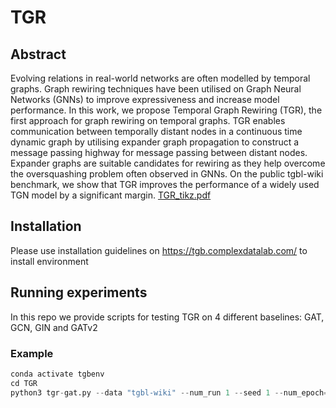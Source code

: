 # TGR
## Abstract 
Evolving relations in real-world networks are often modelled by temporal graphs. Graph rewiring techniques have been utilised on Graph Neural Networks (GNNs) to improve expressiveness and increase model performance. In this work, we propose Temporal Graph Rewiring (TGR), the first approach for graph rewiring on temporal graphs. TGR enables communication between temporally distant nodes in a continuous time dynamic graph by utilising expander graph propagation to construct a message passing highway for message passing between distant nodes. Expander graphs are suitable candidates for rewiring as they help overcome the oversquashing problem often observed in GNNs. On the public tgbl-wiki benchmark, we show that TGR improves the performance of a widely used TGN model by a significant margin.
[TGR_tikz.pdf](https://github.com/user-attachments/files/15513944/TGR_tikz.pdf)

## Installation
Please use installation guidelines on https://tgb.complexdatalab.com/ to install environment

## Running experiments
In this repo we provide scripts for testing TGR on 4 different baselines: GAT, GCN, GIN and GATv2
### Example
```python
conda activate tgbenv
cd TGR
python3 tgr-gat.py --data "tgbl-wiki" --num_run 1 --seed 1 --num_epoch=100 --lr=5e-4 
```
